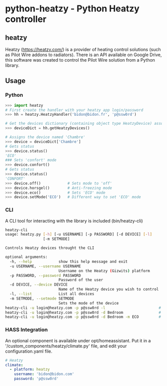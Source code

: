 # python-heatzy - Python Heatzy controller
## heatzy
Heatzy (https://heatzy.com/) is a provider of heating control solutions (such as Pilot Wire addons to radiators). There is an API available on Google Drive, this software was created to control the Pilot Wire solution from a Python library.
## Usage
### Python
```python
>>> import heatzy
# First create the handler with your heatzy app login/password
>>> hh = heatzy.HeatzyHandler('bidon@bidon.fr', 'p@ssw0rd')

# Get the devices dictionary (containing object type HeatzyDevice) associated to your account. The key is the device name
>>> deviceDict = hh.getHeatzyDevices()

# Assigns the device named 'Chambre'
>>> device = deviceDict['Chambre']  
# Gets status
>>> device.status() 
'ECO'
### Sets 'confort' mode 
>>> device.confort()
# Gets status
>>> device.status() 
'CONFORT'
>>> device.off()            # Sets mode to 'off'
>>> device.horsgel()        # Anti-freezing mode
>>> device.eco()            # Sets 'ECO' mode
>>> device.setMode('ECO')   # Different way to set 'ECO' mode

```
### CLI
A CLI tool for interacting with the library is included (bin/heatzy-cli)
```bash
heatzy-cli
usage: heatzy.py [-h] [-u USERNAME] [-p PASSWORD] [-d DEVICE] [-l]
                 [-m SETMODE]

Controls Heatzy devices throught the CLI

optional arguments:
  -h, --help            show this help message and exit
  -u USERNAME, --username USERNAME
                        Username on the Heatzy (Gizwits) platform
  -p PASSWORD, --password PASSWORD
                        Password of the user
  -d DEVICE, --device DEVICE
                        Name of the Heatzy device you wish to control
  -l, --list            List all devices
  -m SETMODE, --setmode SETMODE
                        Sets the mode of the device
heatzy-cli -u login@heatzy.com -p p@ssw0rd -l                        # Lists the devices
heatzy-cli -u login@heatzy.com -p p@ssw0rd -d Bedroom                # Prints the info of the device
heatzy-cli -u login@heatzy.com -p p@ssw0rd -d Bedroom -m ECO         # Sets the device in the bedroom in ECO mode
```
### HASS Integration
An optional component is available under opt/homeassistant. Put it in a '<config>/custom_components/heatzy/climate.py' file, and edit your configuration.yaml file.

```YAML
# Heatzy
climate:
  - platform: heatzy
    username: 'bidon@bidon.com'
    password: 'p@ssw0rd'
```
